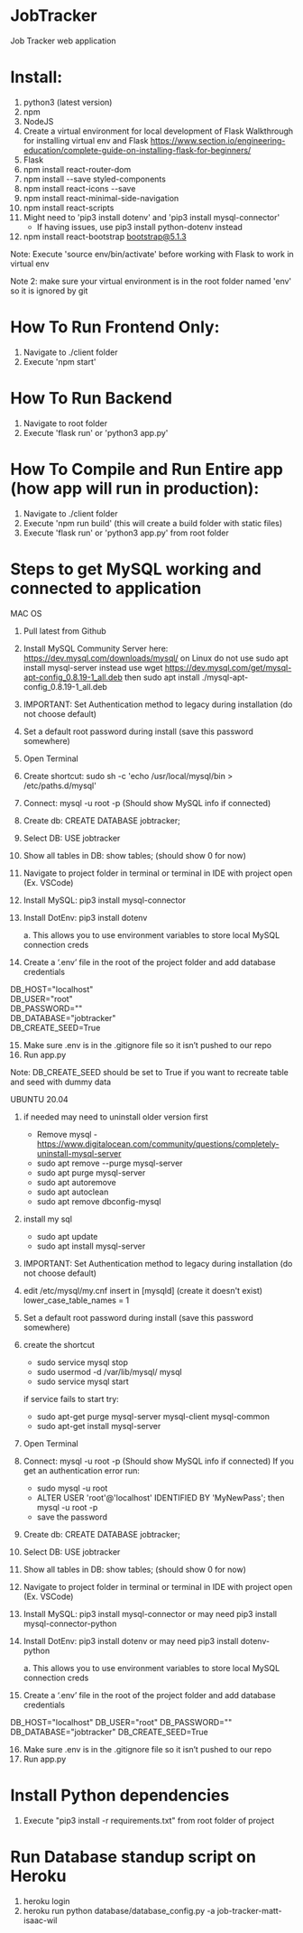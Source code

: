 # JobTracker
Job Tracker web application

# Install:
1. python3 (latest version)
2. npm
3. NodeJS
4. Create a virtual environment for local development of Flask
Walkthrough for installing virtual env and Flask https://www.section.io/engineering-education/complete-guide-on-installing-flask-for-beginners/
5. Flask
6. npm install react-router-dom
7. npm install --save styled-components
8. npm install react-icons --save
9. npm install react-minimal-side-navigation
10. npm install react-scripts
10. Might need to 'pip3 install dotenv' and 'pip3 install mysql-connector'
    - If having issues, use pip3 install python-dotenv instead
12. npm install react-bootstrap bootstrap@5.1.3

Note: Execute 'source env/bin/activate' before working with Flask to work in virtual env

Note 2: make sure your virtual environment is in the root folder named 'env' so it is ignored by git

# How To Run Frontend Only:
1. Navigate to ./client folder
2. Execute 'npm start'

# How To Run Backend
1. Navigate to root folder
2. Execute 'flask run' or 'python3 app.py'


# How To Compile and Run Entire app (how app will run in production):
1. Navigate to ./client folder
2. Execute 'npm run build' (this will create a build folder with static files)
3. Execute 'flask run' or 'python3 app.py' from root folder

# Steps to get MySQL working and connected to application
MAC OS
1.	Pull latest from Github
2.	Install MySQL Community Server here: https://dev.mysql.com/downloads/mysql/ on Linux do not use sudo apt install mysql-server 
         instead use wget https://dev.mysql.com/get/mysql-apt-config_0.8.19-1_all.deb  then sudo apt install ./mysql-apt-config_0.8.19-1_all.deb 
3.	IMPORTANT: Set Authentication method to legacy during installation (do not choose default)
4.	Set a default root password during install (save this password somewhere)
5.	Open Terminal
6.	Create shortcut: sudo sh -c 'echo /usr/local/mysql/bin > /etc/paths.d/mysql'
7.	Connect: mysql -u root -p (Should show MySQL info if connected)
8.	Create db: CREATE DATABASE jobtracker;
9.	Select DB: USE jobtracker
10.	Show all tables in DB: show tables; (should show 0 for now)
11.	Navigate to project folder in terminal or terminal in IDE with project open (Ex. VSCode)
12.	Install MySQL: pip3 install mysql-connector
13.	Install DotEnv: pip3 install dotenv 

    a.	This allows you to use environment variables to store local MySQL connection creds

14.	Create a ‘.env’ file in the root of the project folder and add database credentials

DB_HOST="localhost" <br />
DB_USER="root" <br />
DB_PASSWORD="" <br />
DB_DATABASE="jobtracker" <br />
DB_CREATE_SEED=True <br />

15.	Make sure .env is in the .gitignore file so it isn’t pushed to our repo
16.	Run app.py


Note: DB_CREATE_SEED should be set to True if you want to recreate table and seed with dummy data


UBUNTU 20.04
1. if needed may need to uninstall older version first 
   - Remove mysql - https://www.digitalocean.com/community/questions/completely-uninstall-mysql-server
   - sudo apt remove --purge mysql-server
   - sudo apt purge mysql-server
   - sudo apt autoremove
   - sudo apt autoclean
   - sudo apt remove dbconfig-mysql

2. install my sql 
   - sudo apt update
   - sudo apt install mysql-server

3. IMPORTANT: Set Authentication method to legacy during installation (do not choose default)

4. edit /etc/mysql/my.cnf
   insert in [mysqld] (create it doesn't exist)
   lower_case_table_names = 1

5. Set a default root password during install (save this password somewhere)

6. create the shortcut 
   - sudo service mysql stop
   - sudo usermod -d /var/lib/mysql/ mysql
   - sudo service mysql start

   if service fails to start try:
   - sudo apt-get purge mysql-server mysql-client mysql-common
   - sudo apt-get install mysql-server

7. Open Terminal

8. Connect: mysql -u root -p (Should show MySQL info if connected)
   If you get an authentication error run:
   - sudo mysql -u root
   - ALTER USER 'root'@'localhost' IDENTIFIED BY 'MyNewPass';
   then mysql -u root -p
   - save the password
9. Create db: CREATE DATABASE jobtracker;

10. Select DB: USE jobtracker

11. Show all tables in DB: show tables; (should show 0 for now)

12. Navigate to project folder in terminal or terminal in IDE with project open (Ex. VSCode)

13. Install MySQL: pip3 install mysql-connector or may need pip3 install mysql-connector-python 

14. Install DotEnv: pip3 install dotenv or may need pip3 install dotenv-python

    a. This allows you to use environment variables to store local MySQL connection creds

15. Create a ‘.env’ file in the root of the project folder and add database credentials

DB_HOST="localhost"
DB_USER="root"
DB_PASSWORD=""
DB_DATABASE="jobtracker"
DB_CREATE_SEED=True

16. Make sure .env is in the .gitignore file so it isn’t pushed to our repo
17. Run app.py

# Install Python dependencies
1. Execute "pip3 install -r requirements.txt" from root folder of project

# Run Database standup script on Heroku
1. heroku login
2. heroku run python database/database_config.py -a job-tracker-matt-isaac-wil


